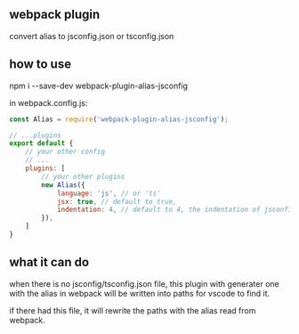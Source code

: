 ## webpack plugin

convert alias to jsconfig.json or tsconfig.json

## how to use

npm i --save-dev webpack-plugin-alias-jsconfig

in webpack.config.js:

```js
const Alias = require('webpack-plugin-alias-jsconfig');

// ...plugins
export default {
    // your other config
    // ...
    plugins: [
        // your other plugins
        new Alias({
            language: 'js', // or 'ts'
            jsx: true, // default to true,
            indentation: 4, // default to 4, the indentation of jsconfig.json file
        }),
    ]
}
```

## what it can do 

when there is no jsconfig/tsconfig.json file, this plugin with generater one with the alias in webpack will be written into paths for vscode to find it.

if there had this file, it will rewrite the paths with the alias read from webpack.
